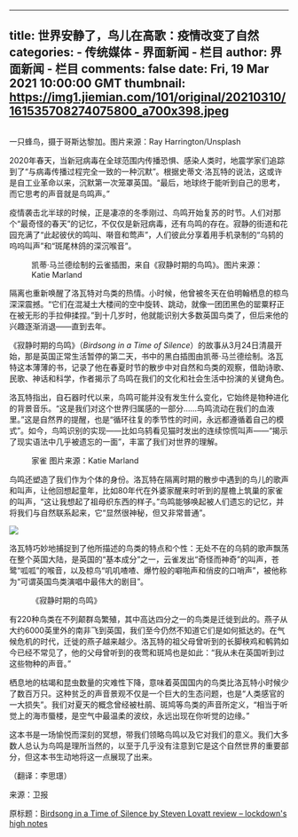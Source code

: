 
---
title: 世界安静了，鸟儿在高歌：疫情改变了自然
categories: 
    - 传统媒体
    - 界面新闻 - 栏目
author: 界面新闻 - 栏目
comments: false
date: Fri, 19 Mar 2021 10:00:00 GMT
thumbnail: https://img1.jiemian.com/101/original/20210310/161535708274075800_a700x398.jpeg
---

<div>   
<input type="hidden" value="17" id="genrer"><input type="hidden" value="2" id="origin"><div class="article-img"><img src="https://img1.jiemian.com/101/original/20210310/161535708274075800_a700x398.jpeg" alt referrerpolicy="no-referrer"><p><span>一只蜂鸟，摄于哥斯达黎加。图片来源：Ray Harrington/Unsplash</span></p></div><div class="article-content"><p>2020年春天，当新冠病毒在全球范围内传播恐惧、感染人类时，地震学家们追踪到了“与病毒传播过程完全一致的一种沉默”。根据史蒂文·洛瓦特的说法，这或许是自工业革命以来，沉默第一次笼罩英国。“最后，地球终于能听到自己的思考，而它思考的声音就是鸟鸣声。”</p>

<p>疫情袭击北半球的时候，正是凄凉的冬季刚过、鸟鸣开始复苏的时节。人们对那个“最奇怪的春天”的记忆，不仅仅是新冠病毒，还有鸟鸣的存在。寂静的街道和花园充满了“此起彼伏的鸣叫、啭音和莺声”，人们彼此分享着用手机录制的“乌鸫的呜呜叫声”和“斑尾林鸽的深沉喉音”。</p>

<figure class="content-img-focus img-focus"><img alt src="https://img3.jiemian.com/jiemian/original/20210309/161530144084900300_a700xH.jpg" referrerpolicy="no-referrer">
<figcaption>凯蒂·马兰德绘制的云雀插图，来自《寂静时期的鸟鸣》。图片来源：Katie Marland</figcaption>
</figure>

<p>隔离也重新唤醒了洛瓦特对鸟类的热情。小时候，他曾被冬天在伯明翰栖息的椋鸟深深震撼。“它们在混凝土大楼间的空中旋转、跳动，就像一团团黑色的罂粟籽正在被无形的手拉伸揉捏。”到十几岁时，他就能识别大多数英国鸟类了，但后来他的兴趣逐渐消退——直到去年。</p>

<p>《寂静时期的鸟鸣》（<em>Birdsong in a Time of Silence</em>）的故事从3月24日清晨开始，那是英国正常生活暂停的第二天，书中的黑白插图由凯蒂·马兰德绘制。洛瓦特这本薄薄的书，记录了他在春夏时节的散步中对自然和鸟类的观察，借助诗歌、民歌、神话和科学，作者揭示了鸟鸣在我们的文化和社会生活中扮演的关键角色。</p>

<p>洛瓦特指出，自石器时代以来，鸟鸣可能并没有发生什么变化，它始终是物种进化的背景音乐。“这是我们对这个世界归属感的一部分……鸟鸣流动在我们的血液里。”这是自然界的提醒，也是“循环往复的季节性的时间，永远都遵循着自己的模式”。如今，鸟鸣识别的实现——比如乌鸫看见猫时发出的连续惊慌叫声——“揭示了现实语法中几乎被遗忘的一面”，丰富了我们对世界的理解。</p>

<figure class="content-img-focus img-focus"><img alt src="https://img3.jiemian.com/jiemian/original/20210309/161530147132711100_a700xH.jpg" referrerpolicy="no-referrer">
<figcaption>家雀 图片来源：Katie Marland</figcaption>
</figure>

<p>鸟鸣还塑造了我们作为个体的身份。洛瓦特在隔离时期的散步中遇到的鸟儿的歌声和叫声，让他回想起童年，比如80年代在外婆家醒来时听到的屋檐上筑巢的家雀的叫声，“这让我想起了祖母织东西的样子。”鸟鸣能够唤起被人们遗忘的记忆，并将我们与自然联系起来，它“显然很神秘，但又非常普通”。</p><p class="report-view"><img src="https://img1.jiemian.com/101/original/20210310/161535708274075800.jpeg" referrerpolicy="no-referrer"></p>

<p>洛瓦特巧妙地捕捉到了他所描述的鸟类的特点和个性：无处不在的乌鸫的歌声飘荡在整个英国大陆，是英国的“基本成分”之一，云雀发出“奇怪而神奇”的叫声，苍鹭“呱呱”的喉音，以及椋鸟“叽叽喳喳、爆竹般的噼啪声和俏皮的口哨声”，被他称为“可谓英国鸟类演唱中最伟大的剧目”。</p>

<figure class="content-img-focus img-focus"><img alt src="https://img3.jiemian.com/101/original/20210310/161535772563687300_a700xH.jpg" referrerpolicy="no-referrer">
<figcaption>《寂静时期的鸟鸣》</figcaption>
</figure>

<p>有220种鸟类在不列颠群岛繁殖，其中高达四分之一的鸟类是迁徙到此的。燕子从大约6000英里外的南非飞到英国，我们至今仍然不知道它们是如何抵达的。在气候危机的时代，迁徙的燕子越来越少。洛瓦特的祖父母曾听到的长脚秧鸡和鹌鹑如今已经不常见了，他的父母曾听到的夜莺和斑鸠也是如此：“我从未在英国听到过这些物种的声音。”</p>

<p>栖息地的枯竭和昆虫数量的灾难性下降，意味着英国国内的鸟类比洛瓦特小时候少了数百万只。这种贫乏的声音景观不仅是一个巨大的生态问题，也是“人类感官的一大损失”。我们对夏天的概念曾经被杜鹃、斑鸠等鸟类的声音所定义，“相当于听觉上的海市蜃楼，是空气中最温柔的波纹，永远出现在你听觉的边缘。”</p>

<p>这本书是一场愉悦而深刻的冥想，带我们领略鸟鸣以及它对我们的意义。我们大多数人总认为鸟鸣是理所当然的，以至于几乎没有注意到它是这个自然世界的重要部分，但这本书生动地将这一点展现了出来。</p>

<p>（翻译：李思璟）</p>
<!--------------------- 来源 --------------------><div class="article-source"><p>来源：卫报</p><p>原标题：<a href="https://www.theguardian.com/books/2021/mar/06/birdsong-in-a-time-of-silence-by-steven-lovatt-review-lockdowns-high-notes" target="_blank">Birdsong in a Time of Silence by Steven Lovatt review – lockdown's high notes</a></p></div></div><div id="ad_content"></div>  
</div>
            